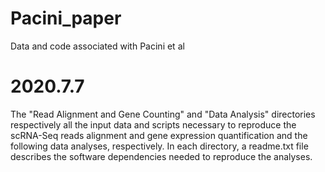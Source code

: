 # Pacini_paper
Data and code associated with Pacini et al

# 2020.7.7
The "Read Alignment and Gene Counting" and "Data Analysis" directories respectively all the input data and scripts necessary to reproduce the scRNA-Seq reads alignment and gene expression quantification and the following data analyses, respectively. In each directory, a readme.txt file describes the software dependencies needed to reproduce the analyses.
